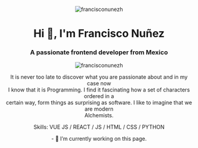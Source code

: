 <p align="center"> <img align="center" src="https://66.media.tumblr.com/ee5169a677d71323105a5210404f474d/tumblr_ptp22tbWHk1tgo74ho1_1280.gif" alt="francisconunezh" /></p>
<h1 align="center">Hi 👋, I'm Francisco Nuñez</h1>
<h3 align="center">A passionate frontend developer from Mexico</h3>

<p align="center">
  <img align="center" src="https://komarev.com/ghpvc/?username=francisconunezh&label=Profile%20views&color=0e75b6&style=flat" alt="francisconunezh" />
</p>

<p align="center"> It is never too late to discover what you are passionate about and in my case now <br>
I know that it is Programming. I find it fascinating how a set of characters ordered in a <br>
certain way, form things as surprising as software. I like to imagine that we are modern <br>
Alchemists. </p>

<p align="center"> Skills: VUE JS / REACT / JS / HTML / CSS / PYTHON </p>

<p align="center"> - 🔭 I’m currently working on this page. </p>









